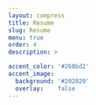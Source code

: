 ```yaml
---
layout: compress
title: Resume
slug: Resume
menu: true
order: 4
description: >

accent_color: '#268bd2'
accent_image:
  background: '#202020'
  overlay:    false
---
```

